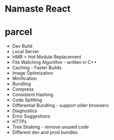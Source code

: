# Namaste React 

# parcel
- Dev Build
- Local Server
- HMR = Hot Module Replacement
- File Watching Algorithm - written in C++
- Caching - Faster Builds
- Image Optimization
- Minification
- Bundling 
- Compress
- Consistent Hashing
- Code Splitting
- Differential Bundling - support older browsers
- Diagnostics
- Error Suggestions
- HTTPs
- Tree Shaking - remove unused code
- Different dev and prod bundles